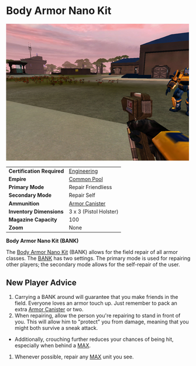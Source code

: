 # Body Armor Nano Kit

![](../images/PSScreenShot0256.jpg "PSScreenShot0256.jpg")

|                            |                                                 |
| -------------------------- | ----------------------------------------------- |
| **Certification Required** | [Engineering](../certifications/Engineering.md) |
| **Empire**                 | [Common Pool](../terminology/Common_Pool.md)    |
| **Primary Mode**           | Repair Friendliess                              |
| **Secondary Mode**         | Repair Self                                     |
| **Ammunition**             | [Armor Canister](../items/Armor_Canister.md)    |
| **Inventory Dimensions**   | 3 x 3 (Pistol Holster)                          |
| **Magazine Capacity**      | 100                                             |
| **Zoom**                   | None                                            |

**Body Armor Nano Kit (BANK)**

The [Body Armor Nano Kit](Body_Armor_Nano_Kit.md) (BANK) allows for the field
repair of all armor classes. The [BANK](Body_Armor_Nano_Kit.md) has two
settings. The primary mode is used for repairing other players; the secondary
mode allows for the self-repair of the user.

## New Player Advice

1. Carrying a BANK around will guarantee that you make friends in the field.
   Everyone loves an armor touch up. Just remember to pack an extra
   [Armor Canister](../items/Armor_Canister.md) or two.
2. When repairing, allow the person you're repairing to stand in front of you.
   This will allow him to "protect" you from damage, meaning that you might both
   survive a sneak attack.

- Additionally, crouching further reduces your chances of being hit, especially
  when behind a [MAX](../armor/Mechanized_Assault_Exo-Suit.md).

1. Whenever possible, repair any [MAX](../armor/Mechanized_Assault_Exo-Suit.md)
   unit you see.
